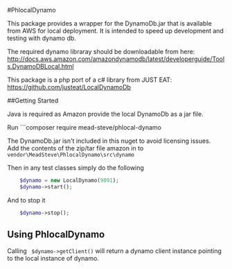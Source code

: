 #PhlocalDynamo

This package provides a wrapper for the DynamoDb.jar that is available from AWS for local deployment.
It is intended to speed up development and testing with dynamo db.

The required dynamo libraray should be downloadable from here:  http://docs.aws.amazon.com/amazondynamodb/latest/developerguide/Tools.DynamoDBLocal.html

This package is a php port of a c# library from JUST EAT: https://github.com/justeat/LocalDynamoDb 

##Getting Started

Java is required as Amazon provide the local DynamoDb as a jar file.

Run ```composer require mead-steve/phlocal-dynamo

The DynamoDb.jar isn't included in this nuget to avoid licensing issues.  
Add the contents of the zip/tar file amazon in to ```vendor\MeadSteve\PhlocalDynamo\src\dynamo```

Then in any test classes simply do the following

```php
    $dynamo = new LocalDynamo(9091);
    $dynamo->start();
```

And to stop it
```php
    $dynamo->stop();
```

## Using  PhlocalDynamo

Calling ``` $dynamo->getClient()``` will return a dynamo client instance pointing to the local instance of dynamo.
